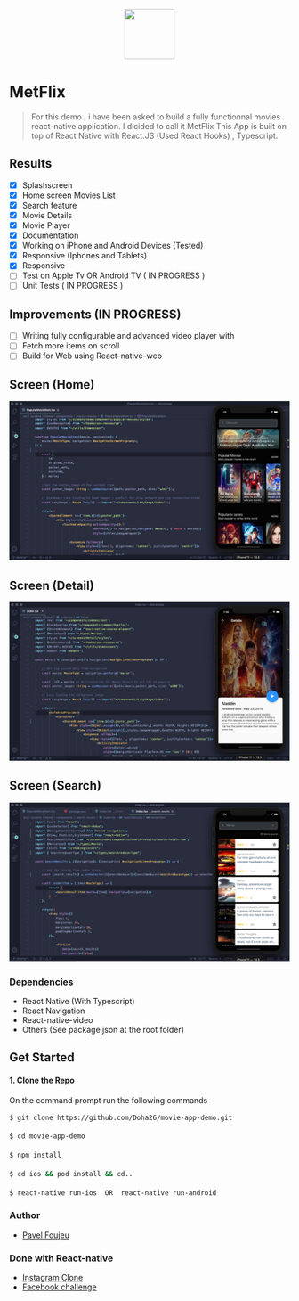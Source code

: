 <p align="center">
    <img width="90" height="90" src="https://i.ibb.co/QQ3mbpq/logo.jpg">
</p>


# MetFlix 

>For this demo , i have been asked to build a fully functionnal movies react-native application. I dicided to call it MetFlix
 This App is built on top of React Native with React.JS (Used React Hooks) , Typescript. 
 
 ## Results
- [x] Splashscreen
- [x] Home screen Movies List
- [x] Search feature
- [x] Movie Details
- [x] Movie Player
- [x] Documentation
- [x] Working on iPhone and Android Devices (Tested)
- [x] Responsive (Iphones and Tablets)
- [x] Responsive
- [ ] Test on Apple Tv OR Android TV ( IN PROGRESS )
- [ ] Unit Tests ( IN PROGRESS )

 ## Improvements (IN PROGRESS)
- [ ] Writing fully configurable and advanced video player with 
- [ ] Fetch more items on scroll 
- [ ] Build for Web using React-native-web

##  Screen (Home)
![App-demo](./src/screenshots/home_ios.png)

##  Screen (Detail)
![App-demo](./src/screenshots/detail_ios.png)


##  Screen (Search)
![App-demo](./src/screenshots/search_ios.png)


### Dependencies

 - React Native (With Typescript)
 - React Navigation
 - React-native-video
 - Others (See package.json at the root folder)
 
 ## Get Started
 
 #### 1. Clone the Repo
 
 On the command prompt run the following commands
 ```sh
 $ git clone https://github.com/Doha26/movie-app-demo.git
 
 $ cd movie-app-demo
 
 $ npm install
 
 $ cd ios && pod install && cd..
 
 $ react-native run-ios  OR  react-native run-android
 
 ```
 
 ### Author
 
 *	[Pavel Foujeu](mailto:foujeupavel@gmail.com)
 
 ### Done with React-native
 
 *	[Instagram Clone ](https://github.com/Doha26/Instagram-clone)
 *	[Facebook challenge ](https://github.com/Doha26/Facebook-React-native)

